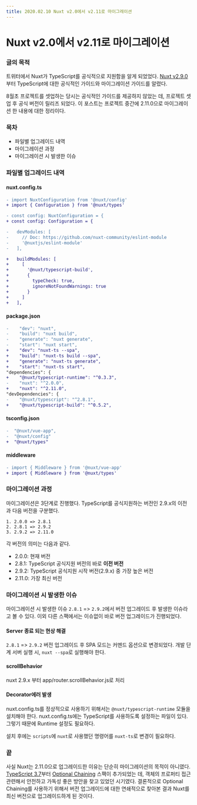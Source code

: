 ```yaml
---
title: 2020.02.10 Nuxt v2.0에서 v2.11로 마이그레이션
---
```

# Nuxt v2.0에서 v2.11로 마이그레이션
### 글의 목적
트위터에서 Nuxt가 TypeScript를 공식적으로 지원함을 알게 되었었다. [Nuxt v2.9.0](https://github.com/nuxt/nuxt.js/releases/tag/v2.9.0) 부터 TypeScript에 대한 공식적인 가이드와 마이그레이션 가이드를 알렸다.

8월초 프로젝트를 셋업하는 당시는 공식적인 가이드를 제공하지 않았는 데, 프로젝트 셋업 후 공식 버전이 릴리즈 되었다. 이 포스트는 프로젝트 중간에 2.11.0으로 마이그레이션 한 내용에 대한 정리이다.

### 목차
- 파일별 업그레이드 내역
- 마이그레이션 과정
- 마이그레이션 시 발생한 이슈

### 파일별 업그레이드 내역
#### nuxt.config.ts
```diff
- import NuxtConfiguration from '@nuxt/config'
+ import { Configuration } from '@nuxt/types'

- const config: NuxtConfiguration = {
+ const config: Configuration = {

-   devModules: [
-     // Doc: https://github.com/nuxt-community/eslint-module
-     '@nuxtjs/eslint-module'
-   ],

+   buildModules: [
+     [
+       '@nuxt/typescript-build',
+       {
+         typeCheck: true,
+         ignoreNotFoundWarnings: true
+       }
+     ]
+   ],
```

#### package.json
```diff
-    "dev": "nuxt",
-    "build": "nuxt build",
-    "generate": "nuxt generate",
-    "start": "nuxt start",
+    "dev": "nuxt-ts --spa",
+    "build": "nuxt-ts build --spa",
+    "generate": "nuxt-ts generate",
+    "start": "nuxt-ts start",
"dependencies": {
+    "@nuxt/typescript-runtime": "^0.3.3",
-    "nuxt": "^2.0.0",
+    "nuxt": "^2.11.0",
"devDependencies": {
-    "@nuxt/typescript": "^2.8.1",
+    "@nuxt/typescript-build": "^0.5.2",
```

#### tsconfig.json
```diff
-  "@nuxt/vue-app",
-  "@nuxt/config"
+  "@nuxt/types"
```

#### middleware
```diff
- import { Middleware } from '@nuxt/vue-app'
+ import { Middleware } from '@nuxt/types'
```

### 마이그레이션 과정
마이그레이션은 3단계로 진행했다. TypeScript를 공식지원하는 버전인 2.9.x의 이전과 다음 버전을 구분했다.

```
1. 2.0.0 => 2.8.1
2. 2.8.1 => 2.9.2
3. 2.9.2 => 2.11.0
```

각 버전의 의미는 다음과 같다.
- 2.0.0: 현재 버전
- 2.8.1: TypeScript 공식지원 버전의 바로 **이전 버전**
- 2.9.2: TypeScript 공식지원 시작 버전(2.9.x) 중 가장 높은 버전
- 2.11.0: 가장 최신 버전

### 마이그레이션 시 발생한 이슈
마이그레이션 시 발생한 이슈 `2.8.1` => `2.9.2`에서 버전 업그레이드 후 발생한 이슈라고 볼 수 있다. 이외 다른 스팩에서는 이슈없이 바로 버전 업그레이드가 진행되었다.

#### Server 종료 되는 현상 해결
`2.8.1` => `2.9.2` 버전 업그레이드 후 SPA 모드는 커멘드 옵션으로 변경되었다. 개발 단계 서버 실행 시, `nuxt --spa`로 실행해야 한다.

#### scrollBehavior
nuxt 2.9.x 부터 app/router.scrollBehavior.js로 처리

#### Decorator에러 발생
nuxt.config.ts를 정상적으로 사용하기 위해서는 `@nuxt/typescript-runtime` 모듈을 설치해야 한다.
nuxt.config.ts에는 TypeScript를 사용하도록 설정하는 파일이 있다. 그렇기 때문에 Runtime 설정도 필요하다.

설치 후에는 `scripts`에 `nuxt`로 사용했던 명령어를 `nuxt-ts`로 변경이 필요하다.

### 끝
사실 Nuxt는 2.11.0으로 업그레이드한 이유는 단순히 마이그레이션의 목적이 아니였다. [TypeScript 3.7](https://www.typescriptlang.org/docs/handbook/release-notes/typescript-3-7.html)부터 [Optional Chaining](https://github.com/tc39/proposal-optional-chaining) 스팩이 추가되었는 데, 객체의 프로퍼티 접근 관련해서 안전하고 가독성 좋은 방안을 찾고 있었던 시기였다. 결론적으로 Optional Chaining를 사용하기 위해서 버전 업그레이드에 대한 연쇄적으로 찾아본 결과 Nuxt를 최신 버전으로 업그레이드하게 된 것이다.
